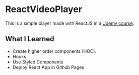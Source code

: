 # ReactVideoPlayer

This is a simple player made with ReactJS in a [Udemy course](https://www.udemy.com/react-hooks-videoplayer/).

## What I Learned

  - Create higher order components (HOC).
  - Hooks
  - Use Styled Components
  - Deploy React App in Github Pages